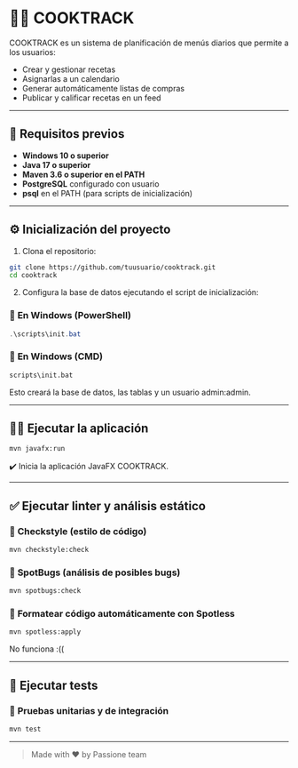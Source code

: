 # 🧑‍🍳 COOKTRACK

COOKTRACK es un sistema de planificación de menús diarios que permite a los usuarios:

- Crear y gestionar recetas
- Asignarlas a un calendario
- Generar automáticamente listas de compras
- Publicar y calificar recetas en un feed

---

## 🚀 **Requisitos previos**

- **Windows 10 o superior** 
- **Java 17 o superior**
- **Maven 3.6 o superior en el PATH**
- **PostgreSQL** configurado con usuario
- **psql** en el PATH (para scripts de inicialización)

---

## ⚙️ **Inicialización del proyecto**

1. Clona el repositorio:

```bash
git clone https://github.com/tuusuario/cooktrack.git
cd cooktrack
```

2. Configura la base de datos ejecutando el script de inicialización:

### 🔹 **En Windows (PowerShell)**

```powershell
.\scripts\init.bat
```

### 🔹 **En Windows (CMD)**

```cmd
scripts\init.bat
```
Esto creará la base de datos, las tablas y un usuario admin:admin.

---

## 🏃‍♂️ **Ejecutar la aplicación**

```bash
mvn javafx:run
```

✔️ Inicia la aplicación JavaFX COOKTRACK.

---

## ✅ **Ejecutar linter y análisis estático**

### 🔹 **Checkstyle (estilo de código)**

```bash
mvn checkstyle:check
```

### 🔹 **SpotBugs (análisis de posibles bugs)**

```bash
mvn spotbugs:check
```

### 🔹 **Formatear código automáticamente con Spotless**

```bash
mvn spotless:apply
```
No funciona :((

---

## 🧪 **Ejecutar tests**

### 🔹 **Pruebas unitarias y de integración**

```bash
mvn test
```

---

> Made with ❤️ by Passione team
